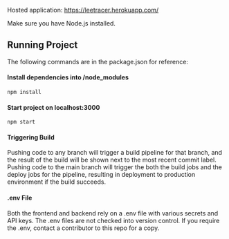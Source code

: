Hosted application: https://leetracer.herokuapp.com/ 

Make sure you have Node.js installed.

## Running Project
The following commands are in the package.json for reference:
#### Install dependencies into /node_modules
```
npm install
```
#### Start project on localhost:3000
```
npm start
```

#### Triggering Build
Pushing code to any branch will trigger a build pipeline for that branch, and the result of the build will be shown next to the most recent commit label. 
Pushing code to the main branch will trigger the both the build jobs and the deploy jobs for the pipeline, resulting in deployment to production environment if the build succeeds.

#### .env File
Both the frontend and backend rely on a .env file with various secrets and API keys. The .env files are not checked into version control. If you require the .env, contact a contributor to this repo for a copy.

